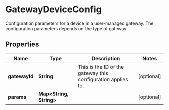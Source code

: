 

# GatewayDeviceConfig

Configuration parameters for a device in a user-managed gateway. The configuration parameters depends on the type of gateway.

## Properties

Name | Type | Description | Notes
------------ | ------------- | ------------- | -------------
**gatewayId** | **String** | This is the ID of the gateway this configuration applies to. |  [optional]
**params** | **Map&lt;String, String&gt;** |  |  [optional]



